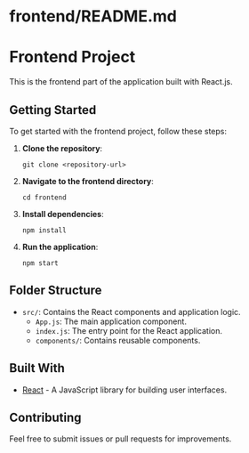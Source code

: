 # frontend/README.md

# Frontend Project

This is the frontend part of the application built with React.js.

## Getting Started

To get started with the frontend project, follow these steps:

1. **Clone the repository**:
   ```
   git clone <repository-url>
   ```

2. **Navigate to the frontend directory**:
   ```
   cd frontend
   ```

3. **Install dependencies**:
   ```
   npm install
   ```

4. **Run the application**:
   ```
   npm start
   ```

## Folder Structure

- `src/`: Contains the React components and application logic.
  - `App.js`: The main application component.
  - `index.js`: The entry point for the React application.
  - `components/`: Contains reusable components.

## Built With

- [React](https://reactjs.org/) - A JavaScript library for building user interfaces.

## Contributing

Feel free to submit issues or pull requests for improvements.